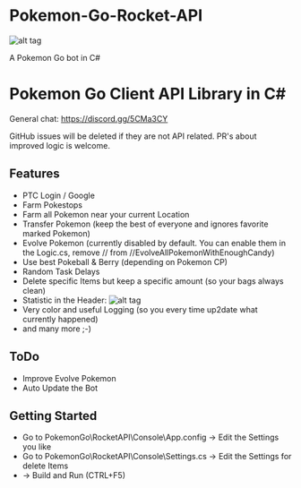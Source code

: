 # Pokemon-Go-Rocket-API

![alt tag](https://github.com/Spegeli/Pokemon-Go-Rocket-API/blob/master/Screenshot.png)

A Pokemon Go bot in C#

# Pokemon Go Client API Library in C# #

General chat: https://discord.gg/5CMa3CY

GitHub issues will be deleted if they are not API related. PR's about improved logic is welcome.

## Features
* PTC Login / Google
* Farm Pokestops
* Farm all Pokemon near your current Location
* Transfer Pokemon (keep the best of everyone and ignores favorite marked Pokemon)
* Evolve Pokemon (currently disabled by default. You can enable them in the Logic.cs, remove // from //EvolveAllPokemonWithEnoughCandy)
* Use best Pokeball & Berry (depending on Pokemon CP)
* Random Task Delays
* Delete specific Items but keep a specific amount (so your bags always clean)
* Statistic in the Header:
![alt tag](https://github.com/Spegeli/Pokemon-Go-Rocket-API/blob/master/StatisticScreenshot.png)
* Very color and useful Logging (so you every time up2date what currently happened)
* and many more ;-)


## ToDo
* Improve Evolve Pokemon
* Auto Update the Bot

## Getting Started
* Go to PokemonGo\RocketAPI\Console\App.config -> Edit the Settings you like 
* Go to PokemonGo\RocketAPI\Console\Settings.cs -> Edit the Settings for delete Items
* -> Build and Run (CTRL+F5)
